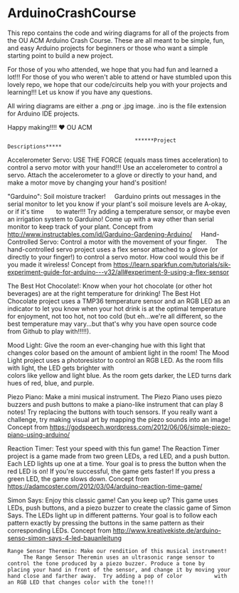 # ArduinoCrashCourse
This repo contains the code and wiring diagrams for all of the projects from the OU ACM Arduino Crash Course.  These are all meant to be simple, fun, and easy Arduino projects for beginners or those who want a simple starting point to build a new project.  

For those of you who attended, we hope that you had fun and learned a lot!!! For those of you who weren't able to attend or have stumbled upon this lovely repo, we hope that our code/circuits help you with your projects and learning!!! Let us know if you have any questions.

All wiring diagrams are either a .png or .jpg image.  .ino is the file extension for Arduino IDE projects.

Happy making!!!! 
❤️ OU ACM
                                            
                                            ******Project Descriptions*****
  Accelerometer Servo: USE THE FORCE (equals mass times acceleration) to control a servo motor with your hand!!!
         Use an accelerometer to control a servo.  Attach the accelerometer to a glove or directly to your hand, and make a motor move            by changing your hand's position!
  
  "Garduino": Soil moisture tracker! 
      Garduino prints out messages in the serial monitor to let you know if your plant's soil moisure levels are A-okay, or if it's time       to water!!! Try adding a temperature sensor, or maybe even an irrigation system to Garduino!  Come up with a way other than serial       monitor to keep track of your plant.  Concept from http://www.instructables.com/id/Garduino-Gardening-Arduino/
     
  Hand-Controlled Servo: Control a motor with the movement of your finger.
      The hand-controlled servo project uses a flex sensor attached to a glove (or directly to your finger!) to control a servo motor.         How cool would this be if you made it wireless! Concept from 
      https://learn.sparkfun.com/tutorials/sik-experiment-guide-for-arduino---v32/all#experiment-9-using-a-flex-sensor
    
  The Best Hot Chocolate!: Know when your hot chocolate (or other hot beverages) are at the right temperature for drinking!
      The Best Hot Chocolate project uses a TMP36 temperature sensor and an RGB LED as an indicator to let you know when your hot drink       is at the optimal temperature for enjoyment, not too hot, not too cold (but eh...we're all different, so the best temperature may       vary...but that's why you have open source code from Github to play with!!!!!).
      
   Mood Light: Give the room an ever-changing hue with this light that changes color based on the amount of ambient light in the room!
      The Mood Light project uses a photoresistor to control an RGB LED.  As the room fills with light, the LED gets brighter with       
      colors like yellow and light blue.  As the room gets darker, the LED turns dark hues of red, blue, and purple.
   
   Piezo Piano: Make a mini musical instrument.
       The Piezo Piano uses piezo buzzers and push buttons to make a piano-like instrument that can play 8 notes!  Try replacing the            buttons with touch sensors.  If you really want a challenge, try making visual art by mapping the piezo sounds into an image!            Concept from https://godspeech.wordpress.com/2012/06/06/simple-piezo-piano-using-arduino/
       
   Reaction Timer: Test your speed with this fun game!
        The Reaction Timer project is a game made from two green LEDs, a red LED, and a push button.  Each LED lights up one at a time.         Your goal is to press the button when the red LED is on!  If you're successful, the game gets faster! If you press a green LED,         the game slows down.  Concept from https://adamcoster.com/2012/03/04/arduino-reaction-time-game/
        
   Simon Says: Enjoy this classic game!
        Can you keep up? This game uses LEDs, push buttons, and a piezo buzzer to create the classic game of Simon Says.  The LEDs light         up in different patterns.  Your goal is to follow each pattern exactly by pressing the buttons in the same pattern as their    
        corresponding LEDs.  Concept from http://www.kreativekiste.de/arduino-senso-simon-says-4-led-bauanleitung
               
    Range Sensor Theremin: Make our rendition of this musical instrument!
         The Range Sensor Theremin uses an ultrasonic range sensor to control the tone produced by a piezo buzzer. Produce a tone by              placing your hand in front of the sensor, and change it by moving your hand close and farther away.  Try adding a pop of color          with an RGB LED that changes color with the tone!!!
